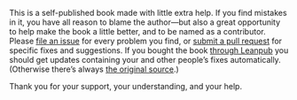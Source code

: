 This is a self-published book made with little extra help. If you find mistakes in it, you have all reason to blame the author—but also a great opportunity to help make the book a little better, and to be named as a contributor. Please [file an issue](https://github.com/j9t/css-optimization-basics/issues/new) for every problem you find, or [submit a pull request](https://github.com/j9t/css-optimization-basics/pulls) for specific fixes and suggestions. If you bought the book [through Leanpub](https://leanpub.com/css-optimization-basics) you should get updates containing your and other people’s fixes automatically. (Otherwise there’s always [the original source](https://github.com/j9t/css-optimization-basics).)

Thank you for your support, your understanding, and your help. 